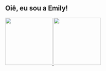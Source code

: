 ## Oiê, eu sou a Emily! 

<div>
  <a href="https://github.com/emyferreira/emyferreira">
  <img height="150em" src="https://github-readme-stats.vercel.app/api?username=emyferreira&show_icons=true&theme=rose&include_all_commits=true&count_private=true"/>
  <img height="150em" src="https://github-readme-stats.vercel.app/api/top-langs/?username=emyferreira&layout=compact&langs_count=10&theme=rose&hide_progress=true"/>
</div>
